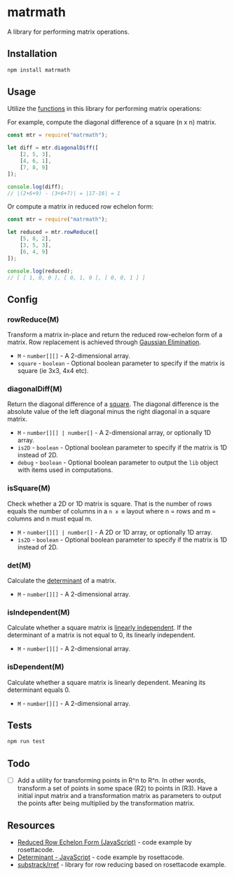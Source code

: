 # matrmath
A library for performing matrix operations.

## Installation

```js
npm install matrmath
```

## Usage
Utilize the [functions](https://github.com/tannerdolby/matrmath#config) in this library for performing matrix operations:

For example, compute the diagonal difference of a square (n x n) matrix.

```js
const mtr = require("matrmath");

let diff = mtr.diagonalDiff([
    [2, 5, 3],
    [4, 6, 1],
    [7, 8, 9]
]);

console.log(diff);
// |(2+6+9) - (3+6+7)| = |17-16| = 1
```

Or compute a matrix in reduced row echelon form:

```js
const mtr = require("matrmath");

let reduced = mtr.rowReduce([
    [5, 8, 2],
    [3, 5, 3],
    [6, 4, 9]
]);

console.log(reduced);
// [ [ 1, 0, 0 ], [ 0, 1, 0 ], [ 0, 0, 1 ] ]
```

## Config

### rowReduce(M)

Transform a matrix in-place and return the reduced row-echelon form of a matrix. Row replacement is achieved through [Gaussian Elimination](https://en.wikipedia.org/wiki/Gaussian_elimination#:~:text=In%20mathematics%2C%20Gaussian%20elimination%2C%20also,the%20corresponding%20matrix%20of%20coefficients.).

- `M` - `number[][]` - A 2-dimensional array.
- `square` - `boolean` - Optional boolean parameter to specify if the matrix is square (ie 3x3, 4x4 etc).

### diagonalDiff(M)
Return the diagonal difference of a [square](https://en.wikipedia.org/wiki/Square_matrix). The diagonal difference is the absolute value of the left diagonal minus the right diagonal in a square matrix.

- `M` - `number[][] | number[]` - A 2-dimensional array, or optionally 1D array.
- `is2D` - `boolean` - Optional boolean parameter to specify if the matrix is 1D instead of 2D.
- `debug` - `boolean` - Optional boolean parameter to output the `lib` object with items used in computations.

### isSquare(M)
Check whether a 2D or 1D matrix is square. That is the number of rows equals the number of columns in a `n x m` layout where n = rows and m = columns and n must equal m.

- `M` - `number[][] | number[]` - A 2D or 1D array, or optionally 1D array.
- `is2D` - `boolean` - Optional boolean parameter to specify if the matrix is 1D instead of 2D.

### det(M)
Calculate the [determinant](https://en.wikipedia.org/wiki/Determinant) of a matrix.

- `M` - `number[][]` - A 2-dimensional array.


### isIndependent(M)
Calculate whether a square matrix is [linearly independent](https://en.wikipedia.org/wiki/Linear_independence#:~:text=In%20the%20theory%20of%20vector,to%20the%20definition%20of%20dimension.). If the determinant of a matrix is not equal to 0, its linearly independent.

- `M` - `number[][]` - A 2-dimensional array.

### isDependent(M)
Calculate whether a square matrix is linearly dependent. Meaning its determinant equals 0.

- `M` - `number[][]` - A 2-dimensional array.

## Tests
```js
npm run test
```


## Todo
- [ ] Add a utility for transforming points in R^n to R^n. In other words, transform a set of points in some space (R2) to points in (R3). Have a initial input matrix and a transformation matrix as parameters to output the points after being multiplied by the transformation matrix.


## Resources
- [Reduced Row Echelon Form (JavaScript)](https://rosettacode.org/wiki/Reduced_row_echelon_form#JavaScript) - code example by rosettacode.
- [Determinant - JavaScript](https://rosettacode.org/wiki/Determinant_and_permanent#JavaScript) - code example by rosettacode.
- [substrack/rref](https://github.com/substack/rref) - library for row reducing based on rosettacode example.